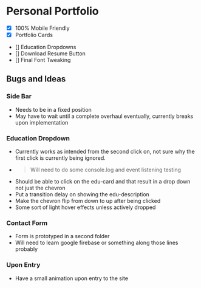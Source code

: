 # Personal Portfolio

- [X] 100% Mobile Friendly
- [X] Portfolio Cards
- [] Education Dropdowns
- [] Download Resume Button
- [] Final Font Tweaking

## Bugs and Ideas

### Side Bar 
- Needs to be in a fixed position
- May have to wait until a complete overhaul eventually, currently breaks upon implementation

### Education Dropdown
- Currently works as intended from the second click on, not sure why the first click is currently being ignored.
- > Will need to do some console.log and event listening testing 
- Should be able to click on the edu-card and that result in a drop down not just the chevron
- Put a transition delay on showing the edu-description
- Make the chevron flip from down to up after being clicked
- Some sort of light hover effects unless actively dropped

### Contact Form
- Form is prototyped in a second folder
- Will need to learn google firebase or something along those lines probably

### Upon Entry
- Have a small animation upon entry to the site


